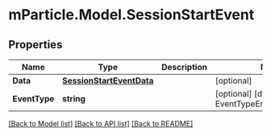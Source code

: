 # mParticle.Model.SessionStartEvent
## Properties

Name | Type | Description | Notes
------------ | ------------- | ------------- | -------------
**Data** | [**SessionStartEventData**](SessionStartEventData.md) |  | [optional] 
**EventType** | **string** |  | [optional] [default to EventTypeEnum.Sessionstart]

[[Back to Model list]](../README.md#documentation-for-models) [[Back to API list]](../README.md#documentation-for-api-endpoints) [[Back to README]](../README.md)

